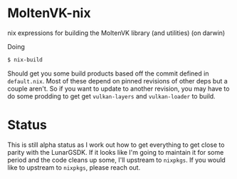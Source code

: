 # MoltenVK-nix
nix expressions for building the MoltenVK library (and utilities) (on darwin)

Doing
```bash
$ nix-build
```

Should get you some build products based off the commit defined in `default.nix`.  Most of these depend on pinned revisions of other deps but a couple aren't.  So if you want to update to another revision, you may have to do some prodding to get get `vulkan-layers` and `vulkan-loader` to build.

# Status
This is still alpha status as I work out how to get everything to get close to parity with the LunarGSDK.  If it looks like I'm going to maintain it for some period and the code cleans up some, I'll upstream to `nixpkgs`.  If you would like to upstream to `nixpkgs`, please reach out.
